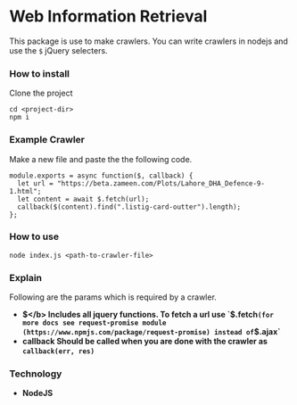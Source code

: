 # Web Information Retrieval 

This package is use to make crawlers. You can write crawlers in nodejs and use the `$` jQuery selecters.

### How to install 

Clone the project

```
cd <project-dir>
npm i
```

### Example Crawler
Make a new file and paste the the following code.
```
module.exports = async function($, callback) {
  let url = "https://beta.zameen.com/Plots/Lahore_DHA_Defence-9-1.html";
  let content = await $.fetch(url);
  callback($(content).find(".listig-card-outter").length);
};

```

### How to use

``` 
node index.js <path-to-crawler-file>
```
### Explain
Following are the params which is required by a crawler.
 - <b>$</b> Includes all jquery functions. To fetch a url use `$.fetch` (for more docs see request-promise module (https://www.npmjs.com/package/request-promise) instead of `$.ajax`
 - <b>callback</b> Should be called when you are done with the crawler as `callback(err, res)`
 

### Technology

 - NodeJS
